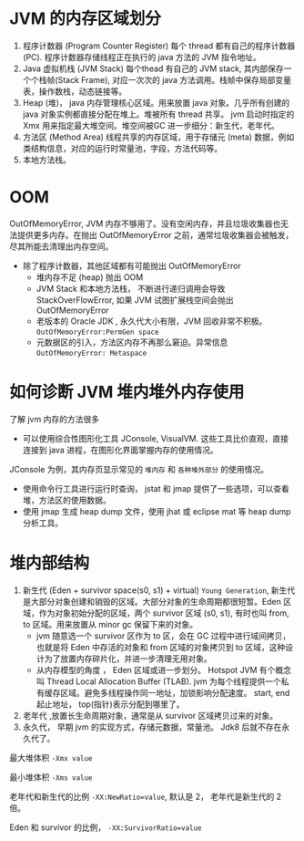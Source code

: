 # JVM 的内存区域划分
1. 程序计数器 (Program Counter Register) 每个 thread 都有自己的程序计数器 (PC). 程序计数器存储线程正在执行的 java 方法的 JVM 指令地址。
2. Java 虚拟机栈 (JVM Stack) 每个thead 有自己的 JVM stack, 其内部保存一个个栈帧(Stack Frame), 对应一次次的 java 方法调用。栈帧中保存局部变量表，操作数栈，动态链接等。
3. Heap (堆)， java 内存管理核心区域。用来放置 java 对象。几乎所有创建的 java 对象实例都直接分配在堆上。堆被所有 thread 共享。 jvm 启动时指定的 Xmx 用来指定最大堆空间。堆空间被GC 进一步细分：新生代，老年代。
4. 方法区 (Method Area) 线程共享的内存区域，用于存储元 (meta) 数据，例如类结构信息，对应的运行时常量池，字段，方法代码等。
5. 本地方法栈。

# OOM
OutOfMemoryError, JVM 内存不够用了。没有空闲内存，并且垃圾收集器也无法提供更多内存。在抛出 OutOfMemoryError 之前，通常垃圾收集器会被触发，尽其所能去清理出内存空间。

* 除了程序计数器，其他区域都有可能抛出 OutOfMemoryError
    * 堆内存不足 (heap) 抛出 OOM
    * JVM Stack 和本地方法栈， 不断进行递归调用会导致 StackOverFlowError, 如果 JVM 试图扩展栈空间会抛出 OutOfMemoryError
    * 老版本的 Oracle JDK , 永久代大小有限，JVM 回收非常不积极。 `OutOfMemoryError:PermGen space`
    * 元数据区的引入，方法区内存不再那么窘迫。异常信息`OutOfMemoryError: Metaspace`

# 如何诊断 JVM 堆内堆外内存使用
了解 jvm 内存的方法很多
* 可以使用综合性图形化工具 JConsole, VisualVM. 这些工具比价直观，直接连接到 java 进程，在图形化界面掌握内存的使用情况。

JConsole 为例，其内存页显示常见的 `堆内存` 和 `各种堆外部分` 的使用情况。

* 使用命令行工具进行运行时查询， jstat 和 jmap 提供了一些选项，可以查看堆，方法区的使用数据。
* 使用 jmap 生成 heap dump 文件，使用 jhat 或 eclipse mat 等 heap dump 分析工具。


# 堆内部结构
1. 新生代 (Eden + survivor space(s0, s1) + virtual) `Young Generation`, 新生代是大部分对象创建和销毁的区域。大部分对象的生命周期都很短暂。Eden 区域，作为对象初始分配的区域，两个 survivor 区域 (s0, s1), 有时也叫 from, to 区域。用来放置从 minor gc 保留下来的对象。
    * jvm 随意选一个 survivor 区作为 to 区，会在 GC 过程中进行域间拷贝，也就是将 Eden 中存活的对象和 from 区域的对象拷贝到 to 区域，这种设计为了放置内存碎片化，并进一步清理无用对象。
    * 从内存模型的角度 ， Eden 区域或进一步划分。 Hotspot JVM 有个概念叫 Thread Local Allocation Buffer (TLAB). jvm 为每个线程提供一个私有缓存区域。避免多线程操作同一地址，加锁影响分配速度。 start, end 起止地址， top(指针)表示分配到哪里了。
2. 老年代 ,放置长生命周期对象，通常是从 survivor 区域拷贝过来的对象。
3. 永久代， 早期 jvm 的实现方式，存储元数据，常量池。 Jdk8 后就不存在永久代了。

最大堆体积 `-Xmx value`

最小堆体积 `-Xms value`

老年代和新生代的比例 `-XX:NewRatio=value`, 默认是 2， 老年代是新生代的 2 倍。

Eden 和 survivor 的比例， `-XX:SurvivorRatio=value`